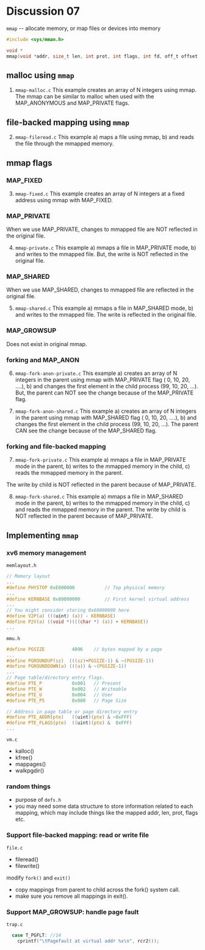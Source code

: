 # Discussion 07

`mmap` -- allocate memory, or map files or devices into memory

```c
#include <sys/mman.h>

void *
mmap(void *addr, size_t len, int prot, int flags, int fd, off_t offset);
```

## malloc using `mmap`

1. `mmap-malloc.c`
This example creates an array of N integers using mmap. 
The mmap can be similar to malloc when used with the 
MAP_ANONYMOUS and MAP_PRIVATE flags.

## file-backed mapping using `mmap`

2. `mmap-fileread.c`
This example 
    a) maps a file using mmap,
    b) and reads the file through the mmapped memory.

## mmap flags

### MAP_FIXED

3. `mmap-fixed.c`
This example creates an array of N integers at a fixed address 
using mmap with MAP_FIXED.

### MAP_PRIVATE

When we use MAP_PRIVATE, changes to mmapped file are NOT reflected in the original file.

4. `mmap-private.c`
This example 
    a) mmaps a file in MAP_PRIVATE mode,
    b) and writes to the mmapped file. 
But, the write is NOT reflected in the original file.

### MAP_SHARED

When we use MAP_SHARED, changes to mmapped file are reflected in the original file.

5. `mmap-shared.c`
This example 
    a) mmaps a file in MAP_SHARED mode,
    b) and writes to the mmapped file. 
The write is reflected in the original file.

### MAP_GROWSUP

Does not exist in original mmap.

### forking and MAP_ANON

6. `mmap-fork-anon-private.c`
This example 
    a) creates an array of N integers in the parent using mmap with MAP_PRIVATE flag
        ( 0, 10, 20, ....),
    b) and changes the first element in the child process
        (99, 10, 20, ...).
But, the parent can NOT see the change because of the MAP_PRIVATE flag.

6. `mmap-fork-anon-shared.c`
This example 
    a) creates an array of N integers in the parent using mmap with MAP_SHARED flag
        ( 0, 10, 20, ....),
    b) and changes the first element in the child process
        (99, 10, 20, ...).
The parent CAN see the change because of the MAP_SHARED flag.

### forking and file-backed mapping

7. `mmap-fork-private.c`
This example
 a) mmaps a file in MAP_PRIVATE mode in the parent,
 b) writes to the mmapped memory in the child,
 c) reads the mmapped memory in the parent.

The write by child is NOT reflected in the parent because of MAP_PRIVATE.

8. `mmap-fork-shared.c`
This example
 a) mmaps a file in MAP_SHARED mode in the parent,
 b) writes to the mmapped memory in the child,
 c) and reads the mmapped memory in the parent.
The write by child is NOT reflected in the parent because of MAP_PRIVATE.

## Implementing `mmap`

### xv6 memory management

`memlayout.h`

```c
// Memory layout
...
#define PHYSTOP 0xE000000           // Top physical memory
...
#define KERNBASE 0x80000000         // First kernel virtual address
...
// You might consider storing 0x60000000 here
#define V2P(a) (((uint) (a)) - KERNBASE)
#define P2V(a) ((void *)(((char *) (a)) + KERNBASE))
...
```

`mmu.h`
```c
#define PGSIZE          4096    // bytes mapped by a page
...
#define PGROUNDUP(sz)  (((sz)+PGSIZE-1) & ~(PGSIZE-1))
#define PGROUNDDOWN(a) (((a)) & ~(PGSIZE-1))
...
// Page table/directory entry flags.
#define PTE_P           0x001   // Present
#define PTE_W           0x002   // Writeable
#define PTE_U           0x004   // User
#define PTE_PS          0x080   // Page Size

// Address in page table or page directory entry
#define PTE_ADDR(pte)   ((uint)(pte) & ~0xFFF)
#define PTE_FLAGS(pte)  ((uint)(pte) &  0xFFF)
...
```


`vm.c`
- kalloc()
- kfree()
- mappages()
- walkpgdir()

### random things
- purpose of `defs.h`
- you may need some data structure to store information related to each mapping, which may include things like the mapped addr, len, prot, flags etc. 

### Support file-backed mapping: read or write file
`file.c`
- fileread()
- filewrite()

modify `fork()` and `exit()`
- copy mappings from parent to child across the fork() system call. 
- make sure you remove all mappings in exit().

### Support MAP_GROWSUP: handle page fault

`trap.c`
```c
  case T_PGFLT: //14  
    cprintf("\tPagefault at virtual addr %x\n", rcr2());
```